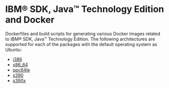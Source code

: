 # IBM® SDK, Java™ Technology Edition and Docker

Dockerfiles and build scripts for generating various Docker Images related to IBM® SDK, Java™ Technology Edition.
The following architectures are supported for each of the packages with the default operating system as Ubuntu:

* [i386](i386)
* [x86\_64](x86_64)
* [ppc64le](ppc64le)
* [s390](s390)
* [s390x](s390x)
